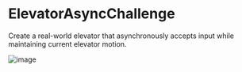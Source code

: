 # ElevatorAsyncChallenge
Create a real-world elevator that asynchronously accepts input while maintaining current elevator motion.

![image](https://user-images.githubusercontent.com/35376662/135336424-4a76b382-8902-452d-97cd-a0e954577f36.png)

